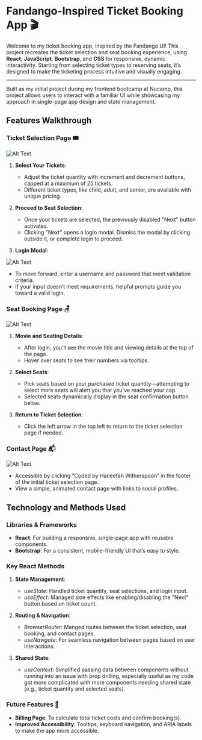 # Fandango-Inspired Ticket Booking App 🎬

Welcome to my ticket booking app, inspired by the Fandango UI! This project recreates the ticket selection and seat booking experience, using **React**, **JavaScript**, **Bootstrap**, and **CSS** for responsive, dynamic interactivity. Starting from selecting ticket types to reserving seats, it’s designed to make the ticketing process intuitive and visually engaging.

---

Built as my initial project during my frontend bootcamp at Nucamp, this project allows users to interact with a familiar UI while showcasing my approach in single-page app design and state management. 

## Features Walkthrough

### Ticket Selection Page 🎟️

![Alt Text](https://i.imgur.com/YnpDh5T.png)

1. **Select Your Tickets**: 
   - Adjust the ticket quantity with increment and decrement buttons, capped at a maximum of 25 tickets.
   - Different ticket types, like child, adult, and senior, are available with unique pricing.  

2. **Proceed to Seat Selection**:
   - Once your tickets are selected, the previously disabled "Next" button activates.
   - Clicking "Next" opens a login modal. Dismiss the modal by clicking outside it, or complete login to proceed.

3. **Login Modal**:

![Alt Text](https://i.imgur.com/kfe2jpP.png)
   - To move forward, enter a username and password that meet validation criteria.
   - If your input doesn’t meet requirements, helpful prompts guide you toward a valid login.

### Seat Booking Page 🪑

![Alt Text](https://i.imgur.com/zVAaG0o.png)

1. **Movie and Seating Details**:
   - After login, you’ll see the movie title and viewing details at the top of the page.
   - Hover over seats to see their numbers via tooltips.

2. **Select Seats**:
   - Pick seats based on your purchased ticket quantity—attempting to select more seats will alert you that you've reached your cap.
   - Selected seats dynamically display in the seat confirmation button below.

3. **Return to Ticket Selection**:
   - Click the left arrow in the top left to return to the ticket selection page if needed.

### Contact Page 📬

![Alt Text](https://i.imgur.com/JdXTGuc.png)

- Accessible by clicking “Coded by Haneefah Witherspoon” in the footer of the initial ticket selection page.
- View a simple, animated contact page with links to social profiles.

## Technology and Methods Used

### Libraries & Frameworks
- **React**: For building a responsive, single-page app with reusable components.
- **Bootstrap**: For a consistent, mobile-friendly UI that’s easy to style.

### Key React Methods
1. **State Management**:
   - *useState*: Handled ticket quantity, seat selections, and login input.
   - *useEffect*: Managed side effects like enabling/disabling the "Next" button based on ticket count.

2. **Routing & Navigation**:
   - *BrowserRouter*: Manged routes between the ticket selection, seat booking, and contact pages.
   - *useNavigate*: For seamless navigation between pages based on user interactions.

3. **Shared State**:
   - *useContext*: Simplified passing data between components without running into an issue with prop drilling, especially useful as my code got more complicated with more components needing shared state (e.g., ticket quantity and selected seats).

### Future Features 🚀
- **Billing Page**: To calculate total ticket costs and confirm booking(s).
- **Improved Accessibility**: Tooltips, keyboard navigation, and ARIA labels to make the app more accessible.

